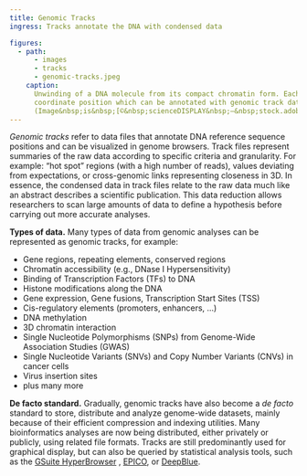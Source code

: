 ```yaml
---
title: Genomic Tracks
ingress: Tracks annotate the DNA with condensed data

figures:
  - path:
      - images
      - tracks
      - genomic-tracks.jpeg
    caption:
      Unwinding of a DNA molecule from its compact chromatin form. Each nucleotide pair represents a
      coordinate position which can be annotated with genomic track data.
      (Image&nbsp;is&nbsp;[©&nbsp;scienceDISPLAY&nbsp;–&nbsp;stock.adobe.com](https://stock.adobe.com/images/dna-nucleosome-chromosom/42940588))
---
```


_Genomic tracks_ refer to data files that annotate DNA reference sequence positions and can be
visualized in genome browsers. Track files represent summaries of the raw data according to specific
criteria and granularity. For example: “hot spot” regions (with a high number of reads), values
deviating from expectations, or cross-genomic links representing closeness in 3D. In essence, the
condensed data in track files relate to the raw data much like an abstract describes a scientific
publication. This data reduction allows researchers to scan large amounts of data to define a
hypothesis before carrying out more accurate analyses. <ui-quote-text
:quote='"A genomic track relates to the raw data much like an abstract describes a scientific publication."'>
</ui-quote-text>

**Types of data.** Many types of data from genomic analyses can be represented as genomic tracks,
for example:

- Gene regions, repeating elements, conserved regions
- Chromatin accessibility (e.g., DNase I Hypersensitivity)
- Binding of Transcription Factors (TFs) to DNA
- Histone modifications along the DNA
- Gene expression, Gene fusions, Transcription Start Sites (TSS)
- Cis-regulatory elements (promoters, enhancers, ...)
- DNA methylation
- 3D chromatin interaction
- Single Nucleotide Polymorphisms (SNPs) from Genome-Wide Association Studies (GWAS)
- Single Nucleotide Variants (SNVs) and Copy Number Variants (CNVs) in cancer cells
- Virus insertion sites
- plus many more

**De facto standard.** Gradually, genomic tracks have also become a _de facto_ standard to store,
distribute and analyze genome-wide datasets, mainly because of their efficient compression and
indexing utilities. Many bioinformatics analyses are now being distributed, either privately or
publicly, using related file formats. Tracks are still predominantly used for graphical display, but
can also be queried by statistical analysis tools, such as the
[GSuite HyperBrowser](https://hyperbrowser.uio.no/) , [EPICO](https://blueprint-data.bsc.es/), or
[DeepBlue](https://deepblue.mpi-inf.mpg.de/).
